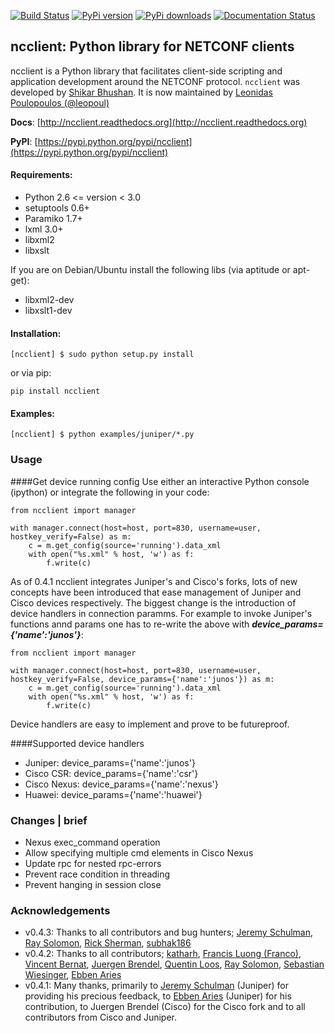 [![Build Status](https://travis-ci.org/leopoul/ncclient.svg?branch=master)](https://travis-ci.org/leopoul/ncclient)
[![PyPi version](https://pypip.in/v/ncclient/badge.png)](https://crate.io/packages/ncclient/)
[![PyPi downloads](https://pypip.in/d/ncclient/badge.png)](https://crate.io/packages/ncclient/)
[![Documentation Status](https://readthedocs.org/projects/ncclient/badge/?version=latest)](https://readthedocs.org/projects/ncclient/?badge=latest)

ncclient: Python library for NETCONF clients
--------------------------------------------

ncclient is a Python library that facilitates client-side scripting
and application development around the NETCONF protocol. `ncclient` was
developed by [Shikar Bhushan](http://schmizz.net). It is now maintained
by [Leonidas Poulopoulos (@leopoul)](http://ncclient.org/ncclient/)

**Docs**: [http://ncclient.readthedocs.org](http://ncclient.readthedocs.org)

**PyPI**: [https://pypi.python.org/pypi/ncclient](https://pypi.python.org/pypi/ncclient)

#### Requirements:
* Python 2.6 <= version < 3.0
* setuptools 0.6+
* Paramiko 1.7+
* lxml 3.0+
* libxml2
* libxslt

If you are on Debian/Ubuntu install the following libs (via aptitude or apt-get):
* libxml2-dev
* libxslt1-dev

#### Installation:

    [ncclient] $ sudo python setup.py install
    
or via pip:

    pip install ncclient

#### Examples:

    [ncclient] $ python examples/juniper/*.py

### Usage
####Get device running config
Use either an interactive Python console (ipython)
or integrate the following in your code:

    from ncclient import manager

    with manager.connect(host=host, port=830, username=user, hostkey_verify=False) as m:
        c = m.get_config(source='running').data_xml
        with open("%s.xml" % host, 'w') as f:
            f.write(c)

As of 0.4.1 ncclient integrates Juniper's and Cisco's forks, lots of new concepts
have been introduced that ease management of Juniper and Cisco devices respectively.
The biggest change is the introduction of device handlers in connection paramms.
For example to invoke Juniper's functions annd params one has to re-write the above with ***device_params={'name':'junos'}***:

    from ncclient import manager

    with manager.connect(host=host, port=830, username=user, hostkey_verify=False, device_params={'name':'junos'}) as m:
        c = m.get_config(source='running').data_xml
        with open("%s.xml" % host, 'w') as f:
            f.write(c)

Device handlers are easy to implement and prove to be futureproof.

####Supported device handlers

* Juniper: device_params={'name':'junos'}
* Cisco CSR: device_params={'name':'csr'}
* Cisco Nexus: device_params={'name':'nexus'}
* Huawei: device_params={'name':'huawei'}


### Changes | brief

* Nexus exec_command operation
* Allow specifying multiple cmd elements in Cisco Nexus
* Update rpc for nested rpc-errors
* Prevent race condition in threading
* Prevent hanging in session close

### Acknowledgements
* v0.4.3: Thanks to all contributors and bug hunters; [Jeremy Schulman](https://github.com/jeremyschulman), [Ray Solomon](https://github.com/rsolomo), [Rick Sherman](https://github.com/shermdog), [subhak186](https://github.com/subhak186)
* v0.4.2: Thanks to all contributors; [katharh](https://github.com/katharh), [Francis Luong (Franco)](https://github.com/francisluong), [Vincent Bernat](https://github.com/vincentbernat), [Juergen Brendel](https://github.com/juergenbrendel), [Quentin Loos](https://github.com/Kent1), [Ray Solomon](https://github.com/rsolomo), [Sebastian Wiesinger](https://github.com/sebastianw), [Ebben Aries](https://github.com/earies) 
* v0.4.1: Many thanks, primarily to [Jeremy Schulman](https://github.com/jeremyschulman) (Juniper) for providing his precious feedback, to [Ebben Aries](https://github.com/earies) (Juniper) for his contribution, to Juergen Brendel (Cisco) for the Cisco fork and to all contributors from Cisco and Juniper.

